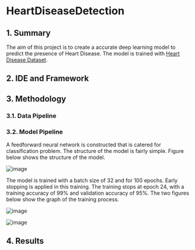# HeartDiseaseDetection
## 1. Summary
The aim of this project is to create a accurate deep learning model to predict the presence of Heart Disease. The model is trained with [Heart Disease Dataset](https://www.kaggle.com/datasets/johnsmith88/heart-disease-dataset).

## 2. IDE and Framework
## 3. Methodology
### 3.1. Data Pipeline
### 3.2. Model Pipeline
A feedforward neural network is constructed that is catered for classification problem. The structure of the model is fairly simple. Figure below shows the structure of the model.

![image](https://user-images.githubusercontent.com/63838426/174961189-b844a342-4581-4a97-a628-a670ae56ae5f.png)

The model is trained with a batch size of 32 and for 100 epochs. Early stopping is applied in this training. The training stops at epoch 24, with a training accuracy of 99% and validation accuracy of 95%. The two figures below show the graph of the training process.

![image](https://user-images.githubusercontent.com/63838426/174960813-d69055c6-5190-4d5a-9940-606af71d6837.png)

![image](https://user-images.githubusercontent.com/63838426/174960940-a2e2fdfb-1ad6-41f2-a031-085687adca24.png)
## 4. Results
